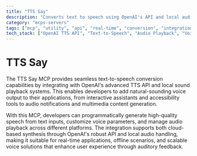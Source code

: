 ```yaml
---
title: "TTS Say"
description: "Converts text to speech using OpenAI's API and local audio playback for voice-enabled applications."
category: "mcps-servers"
tags: ["mcp", "utility", "api", "real-time", "conversion", "integration"]
tech_stack: ["OpenAI TTS API", "Text-to-Speech", "Audio Playback", "Voice Synthesis"]
---
```


# TTS Say

The TTS Say MCP provides seamless text-to-speech conversion capabilities by integrating with OpenAI's advanced TTS API and local sound playback systems. This enables developers to add natural-sounding voice output to their applications, from interactive assistants and accessibility tools to audio notifications and multimedia content generation.

With this MCP, developers can programmatically generate high-quality speech from text inputs, customize voice parameters, and manage audio playback across different platforms. The integration supports both cloud-based synthesis through OpenAI's robust API and local audio handling, making it suitable for real-time applications, offline scenarios, and scalable voice solutions that enhance user experience through auditory feedback.

